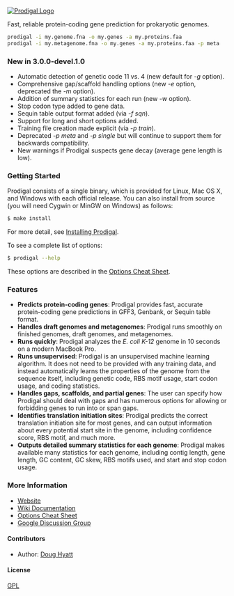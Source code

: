 [![Prodigal Logo](http://i57.tinypic.com/n3rygn.png)](http://prodigal.ornl.gov/)

  Fast, reliable protein-coding gene prediction for prokaryotic genomes.

```bash
prodigal -i my.genome.fna -o my.genes -a my.proteins.faa
prodigal -i my.metagenome.fna -o my.genes -a my.proteins.faa -p meta
```

### New in 3.0.0-devel.1.0

  * Automatic detection of genetic code 11 vs. 4 (new default for *-g* option).
  * Comprehensive gap/scaffold handling options (new *-e* option, deprecated the *-m* option).
  * Addition of summary statistics for each run (new *-w* option).
  * Stop codon type added to gene data.
  * Sequin table output format added (via *-f sqn*).
  * Support for long and short options added.
  * Training file creation made explicit (via *-p train*).
  * Deprecated *-p meta* and *-p single* but will continue to support them for backwards compatibility.
  * New warnings if Prodigal suspects gene decay (average gene length is low).

### Getting Started

Prodigal consists of a single binary, which is provided for Linux, Mac OS X, and Windows with each official release.  You can also install from source (you will need Cygwin or MinGW on Windows) as follows:

```bash
$ make install
```

  For more detail, see [Installing Prodigal](https://www.github.com/hyattpd/Prodigal/wiki/installation).

  To see a complete list of options:

```bash
$ prodigal --help
```

  These options are described in the [Options Cheat Sheet](https://github.com/hyattpd/prodigal/wiki/cheat-sheet).

### Features

  * **Predicts protein-coding genes**: Prodigal provides fast, accurate protein-coding gene predictions in GFF3, Genbank, or Sequin table format.
  * **Handles draft genomes and metagenomes**: Prodigal runs smoothly on finished genomes, draft genomes, and metagenomes.
  * **Runs quickly**: Prodigal analyzes the *E. coli K-12* genome in 10 seconds on a modern MacBook Pro.
  * **Runs unsupervised**: Prodigal is an unsupervised machine learning algorithm.  It does not need to be provided with any training data, and instead automatically learns the properties of the genome from the sequence itself, including genetic code, RBS motif usage, start codon usage, and coding statistics.
  * **Handles gaps, scaffolds, and partial genes**: The user can specify how Prodigal should deal with gaps and has numerous options for allowing or forbidding genes to run into or span gaps.
  * **Identifies translation initiation sites**: Prodigal predicts the correct translation initiation site for most genes, and can output information about every potential start site in the genome, including confidence score, RBS motif, and much more.
  * **Outputs detailed summary statistics for each genome**: Prodigal makes available many statistics for each genome, including contig length, gene length, GC content, GC skew, RBS motifs used, and start and stop codon usage.

### More Information

  * [Website](http://prodigal.ornl.gov/)
  * [Wiki Documentation](https://github.com/hyattpd/prodigal/wiki)
  * [Options Cheat Sheet](https://github.com/hyattpd/prodigal/wiki/cheat-sheet)
  * [Google Discussion Group](https://groups.google.com/group/prodigal-discuss)

#### Contributors

 * Author: [Doug Hyatt](https://github.com/hyattpd/)

#### License

  [GPL](LICENSE)
